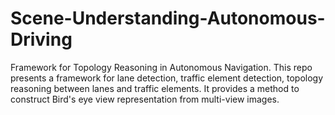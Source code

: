 # Scene-Understanding-Autonomous-Driving
Framework for Topology Reasoning in Autonomous Navigation. This repo presents a framework for lane detection, traffic element detection, topology reasoning between lanes and traffic elements. It provides a method to construct Bird's eye view representation from multi-view images.


